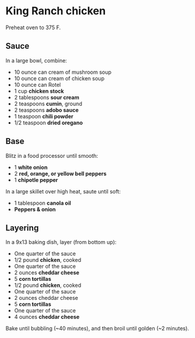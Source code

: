 # King Ranch chicken

Preheat oven to 375 F.

## Sauce

In a large bowl, combine:

- 10 ounce can cream of mushroom soup
- 10 ounce can cream of chicken soup
- 10 ounce can Rotel
- 1 cup **chicken stock**
- 2 tablespoons **sour cream**
- 2 teaspoons **cumin**, ground
- 2 teaspoons **adobo sauce**
- 1 teaspoon **chili powder**
- 1/2 teaspoon **dried oregano**

## Base

Blitz in a food processor until smooth:

- 1 **white onion**
- 2 **red, orange, or yellow bell peppers**
- 1 **chipotle pepper**

In a large skillet over high heat, saute until soft:

- 1 tablespoon **canola oil**
- **Peppers & onion**

## Layering

In a 9x13 baking dish, layer (from bottom up):

- One quarter of the sauce
- 1/2 pound **chicken**, cooked
- One quarter of the sauce
- 2 ounces **cheddar cheese**
- 5 **corn tortillas**
- 1/2 pound **chicken**, cooked
- One quarter of the sauce
- 2 ounces cheddar cheese
- 5 **corn tortillas**
- One quarter of the sauce
- 4 ounces **cheddar cheese**

Bake until bubbling (~40 minutes), and then broil until golden (~2 minutes).

